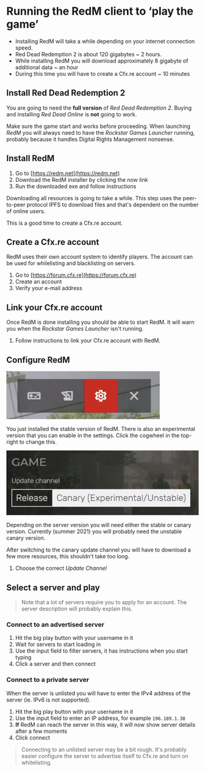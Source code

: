 # Running the RedM client to ‘play the game’

* Installing RedM will take a while depending on your internet connection speed.
* Red Dead Redemption 2 is about 120 gigabytes ~ 2 hours.
* While installing RedM you will download approximately 8 gigabyte of additional data ~ an hour
* During this time you will have to create a Cfx.re account ~ 10 minutes

## Install Red Dead Redemption 2

You are going to need the **full version** of *Red Dead Redemption 2*. Buying and installing *Red Dead Online* is **not** going to work.

Make sure the game start and works before proceeding. When launching *RedM* you will always need to have the *Rockstar Games Launcher* running, probably because it handles Digital Rights Management nonsense.

## Install RedM

1. Go to [https://redm.net](https://redm.net)
2. Download the RedM installer by clicking the *now* link
3. Run the downloaded exe and follow instructions

Downloading all resources is going to take a while. This step uses the peer-to-peer protocol IPFS to download files and that's dependent on the number of online users.

This is a good time to create a Cfx.re account.

## Create a Cfx.re account

RedM uses their own account system to identify players. The account can be used for whilelisting and blacklisting on servers.

1. Go to [https://forum.cfx.re](https://forum.cfx.re)
2. Create an account
3. Verify your e-mail address

## Link your Cfx.re account

Once RedM is done installing you should be able to start RedM. It will warn you when the *Rockstar Games Launcher* isn't running.

1. Follow instructions to link your Cfx.re account with RedM.

## Configure RedM

![Click the cogwheel in the top-right](01-config.png)

You just installed the stable version of RedM. There is also an experimental version that you can enable in the settings. Click the cogwheel in the top-right to change this.

![Select the canary version](02-update-channel.png)

Depending on the server version you will need either the stable or canary version. Currently (summer 2021) you will probably need the unstable canary version.

After switching to the canary update channel you will have to download a few more resources, this shouldn't take too long.

1. Choose the correct *Update Channel*

## Select a server and play

> Note that a lot of servers require you to apply for an account. The server description will probably explain this.

### Connect to an advertised server

1. Hit the big play button with your username in it
2. Wait for servers to start loading in
3. Use the input field to filter servers, it has instructions when you start typing
4. Click a server and then connect

### Connect to a private server

When the server is unlisted you will have to enter the IPv4 address of the server (ie. IPv6 is not supported).

1. Hit the big play button with your username in it
2. Use the input field to enter an IP address, for example `196.189.1.38`
3. **If** RedM can reach the server in this way, it will now show server details after a few moments
4. Click connect

> Connecting to an unlisted server may be a bit rough. It's probably easier configure the server to advertise itself to Cfx.re and turn on whitelisting.